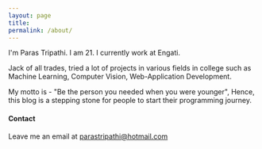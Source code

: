 ```yaml
---
layout: page
title:
permalink: /about/
---
```


I'm Paras Tripathi. I am 21. I currently work at Engati.

Jack of all trades, tried a lot of projects in various fields in college such as Machine Learning, Computer Vision, Web-Application Development.

My motto is -
"Be the person you needed when you were younger",
Hence, this blog is a stepping stone for people to start their programming journey.

#### Contact
Leave me an email at parastripathi@hotmail.com
